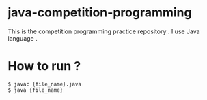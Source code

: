 # java-competition-programming
This is the competition programming practice repository . I use Java language .

# How to run ?

```
$ javac {file_name}.java
$ java {file_name}
```
